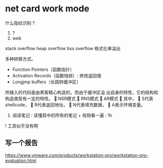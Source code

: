# net card work mode

什么指纹识别 ?
1. ?
2. web

stack overflow
heap overflow
bss overflow
格式化串溢出

多种转移方式。
- Function Pointers（函数指针）
- Activation Records（函数栈帧）: 修改返回值
- Longjmp buffers（长跳转缓冲区）

所植入的代码是由黑客精心构造的，而由于缓冲区溢
出自身的特性，它的结构和构造类型有一定的特性。
 NSR模式
 RNS模式
 AR模式
 其中，
 S代表shellcode，
 R代表返回地址，
 N代表填充数据，
 A表示环境变量。

1. 阅读笔记 : 读懂其中的所有的笔记 + 视频看一遍 : 1h

! 工具似乎没有啊

## 写一个报告
https://www.vmware.com/products/workstation-pro/workstation-pro-evaluation.html
